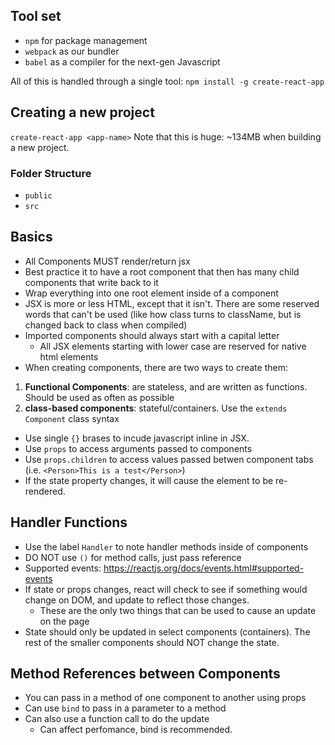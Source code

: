 ## Tool set
* `npm` for package management
* `webpack` as our bundler
* `babel` as a compiler for the next-gen Javascript

All of this is handled through a single tool:
`npm install -g create-react-app`

## Creating a new project
`create-react-app <app-name>`
Note that this is huge: ~134MB when building a new project.

### Folder Structure
* `public`
* `src`

## Basics
* All Components MUST render/return jsx
* Best practice it to have a root component that then has many child components that write back to it
* Wrap everything into one root element inside of a component
* JSX is more or less HTML, except that it isn't. There are some reserved words that can't be used (like how class turns to className, but is changed back to class when compiled)
* Imported components should always start with a capital letter
    * All JSX elements starting with lower case are reserved for native html elements
* When creating components, there are two ways to create them:
1. __Functional Components__: are stateless, and are written as functions. Should be used as often as possible
2. __class-based components__: stateful/containers. Use the `extends Component` class syntax
* Use single `{}` brases to incude javascript inline in JSX.
* Use `props` to access arguments passed to components
* Use `props.children` to access values passed betwen component tabs (i.e. `<Person>This is a test</Person>`)
* If the state property changes, it will cause the element to be re-rendered.

## Handler Functions
* Use the label `Handler` to note handler methods inside of components
* DO NOT use `()` for method calls, just pass reference
* Supported events: https://reactjs.org/docs/events.html#supported-events
* If state or props changes, react will check to see if something would change on DOM, and update to reflect those changes.
    * These are the only two things that can be used to cause an update on the page
* State should only be updated in select components (containers). The rest of the smaller components should NOT change the state.

## Method References between Components
* You can pass in a method of one component to another using props
* Can use `bind` to pass in a parameter to a method
* Can also use a function call to do the update
    * Can affect perfomance, bind is recommended.